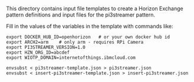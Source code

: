 This directory contains input file templates to create a Horizon Exchange pattern definitions and input files for the pi3streamer pattern.

Fill in the values of the variables in the template with commands like:

```
export DOCKER_HUB_ID=openhorizon   # or your own docker hub id
export ARCH2=arm    # only arm - requires RPi Camera
export PI3STREAMER_VERSION=1.0
export HZN_ORG_ID=abcdef
export WIOTP_DOMAIN=internetofthings.ibmcloud.com

envsubst < pi3streamer-template.json > pi3streamer.json
envsubst < insert-pi3streamer-template.json > insert-pi3streamer.json
```
